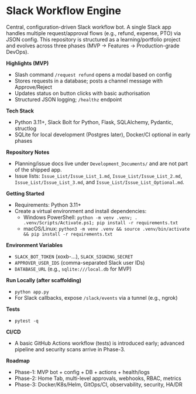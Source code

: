 # Slack Workflow Engine

Central, configuration-driven Slack workflow bot. A single Slack app handles multiple request/approval flows (e.g., refund, expense, PTO) via JSON config. This repository is structured as a learning/portfolio project and evolves across three phases (MVP → Features → Production-grade DevOps).

**Highlights (MVP)**
- Slash command `/request refund` opens a modal based on config
- Stores requests in a database; posts a channel message with Approve/Reject
- Updates status on button clicks with basic authorisation
- Structured JSON logging; `/healthz` endpoint

**Tech Stack**
- Python 3.11+, Slack Bolt for Python, Flask, SQLAlchemy, Pydantic, structlog
- SQLite for local development (Postgres later), Docker/CI optional in early phases

**Repository Notes**
- Planning/issue docs live under `Development_Documents/` and are not part of the shipped app.
- Issue lists: `Issue_List/Issue_List_1.md`, `Issue_List/Issue_List_2.md`, `Issue_List/Issue_List_3.md`, and `Issue_List/Issue_List_Optional.md`.

**Getting Started**
- Requirements: Python 3.11+
- Create a virtual environment and install dependencies:
  - Windows PowerShell: `python -m venv .venv; . .venv/Scripts/Activate.ps1; pip install -r requirements.txt`
  - macOS/Linux: `python3 -m venv .venv && source .venv/bin/activate && pip install -r requirements.txt`

**Environment Variables**
- `SLACK_BOT_TOKEN` (xoxb-...), `SLACK_SIGNING_SECRET`
- `APPROVER_USER_IDS` (comma-separated Slack user IDs)
- `DATABASE_URL` (e.g., `sqlite:///local.db` for MVP)

**Run Locally (after scaffolding)**
- `python app.py`
- For Slack callbacks, expose `/slack/events` via a tunnel (e.g., ngrok)

**Tests**
- `pytest -q`

**CI/CD**
- A basic GitHub Actions workflow (tests) is introduced early; advanced pipeline and security scans arrive in Phase-3.

**Roadmap**
- Phase-1: MVP bot + config + DB + actions + health/logs
- Phase-2: Home Tab, multi-level approvals, webhooks, RBAC, metrics
- Phase-3: Docker/K8s/Helm, GitOps/CI, observability, security, HA/DR
